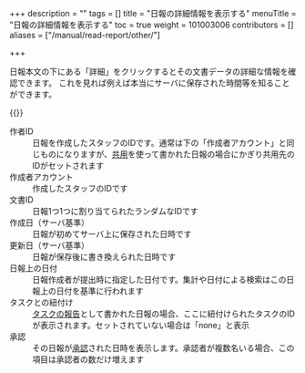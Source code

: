 +++
description = ""
tags = []
title = "日報の詳細情報を表示する"
menuTitle = "日報の詳細情報を表示する"
toc = true
weight = 101003006
contributors = []
aliases = ["/manual/read-report/other/"]

+++

日報本文の下にある「詳細」をクリックするとその文書データの詳細な情報を確認できます。
これを見れば例えば本当にサーバに保存された時間等を知ることができます。

{{<appscreen filename="report-detail" title="日報という１ドキュメントの詳細な情報" >}}

<dl class="basic">
<dt>作者ID</dt>
<dd>日報を作成したスタッフのIDです。通常は下の「作成者アカウント」と同じものになりますが、<a href="/docs/manual/initial-setting/advanced-setting/share/">共用</a>を使って書かれた日報の場合にかぎり共用先のIDがセットされます</dd>
<dt>作成者アカウント</dt>
<dd>作成したスタッフのIDです</dd>
<dt>文書ID</dt>
<dd>日報1つ1つに割り当てられたランダムなIDです</dd>
<dt>作成日（サーバ基準）</dt>
<dd>日報が初めてサーバ上に保存された日時です</dd>
<dt>更新日（サーバ基準）</dt>
<dd>日報が保存後に書き換えられた日時です</dd>
<dt>日報上の日付</dt>
<dd>日報作成者が提出時に指定した日付です。集計や日付による検索はこの日報上の日付を基準に行われます</dd>
<dt>タスクとの紐付け</dt>
<dd><a href="/docs/manual/task/connect/">タスクの報告</a>として書かれた日報の場合、ここに紐付けられたタスクのIDが表示されます。セットされていない場合は「none」と表示</dd>
<dt>承認</dt>
<dd>その日報が<a href="/docs/manual/read-report/state/">承認</a>された日時を表示します。承認者が複数名いる場合、この項目は承認者の数だけ増えます</dd>
</dl>
